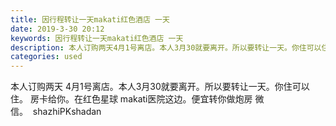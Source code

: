 ```yaml
---
title: 因行程转让一天makati红色酒店 一天
date: 2019-3-30 20:12
keywords: 因行程转让一天makati红色酒店 一天
description: 本人订购两天4月1号离店。本人3月30就要离开。所以要转让一天。你住可以住。房卡给你。在红色星球makati医院这边。便宜转你做炮房微信。  shazhiPKshadan
categories: used
---
```

<td class="t_f" id="postmessage_3351116">

本人订购两天 4月1号离店。本人3月30就要离开。所以要转让一天。你住可以住。 房卡给你。在红色星球 makati医院这边。便宜转你做炮房 微信。  shazhiPKshadan<br/>
</td>
